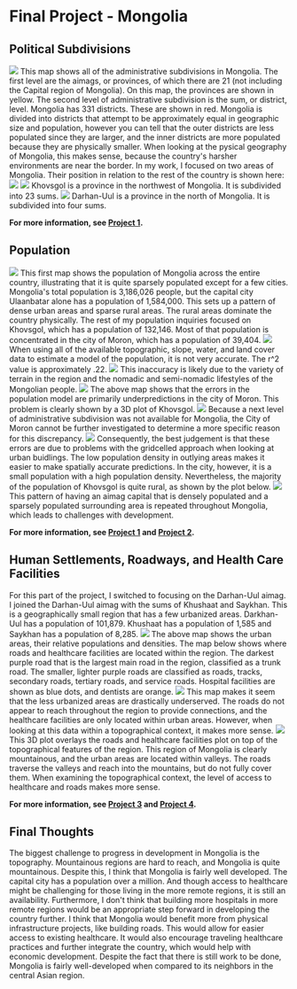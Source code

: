 # Final Project - Mongolia

## Political Subdivisions
![](mongolia.png)
This map shows all of the administrative subdivisions in Mongolia. The first level are the aimags, or provinces, of which there are 21 (not including the Capital region of Mongolia). On this map, the provinces are shown in yellow. The second level of administrative subdivision is the sum, or district, level. Mongolia has 331 districts. These are shown in red. Mongolia is divided into districts that attempt to be approximately equal in geographic size and population, however you can tell that the outer districts are less populated since they are larger, and the inner districts are more populated because they are physically smaller. When looking at the pysical geography of Mongolia, this makes sense, because the country's harsher environments are near the border.
In my work, I focused on two areas of Mongolia. Their position in relation to the rest of the country is shown here:
![](khov_dar_within.png)
![](Kovsgol.png)
Khovsgol is a province in the northwest of Mongolia. It is subdivided into 23 sums.
![](darhan_map.png)
Darhan-Uul is a province in the north of Mongolia. It is subdivided into four sums.

**For more information, see [Project 1](https://caroline-mccain.github.io/workshop/Project1).**

## Population
![](mng_pop.png)
This first map shows the population of Mongolia across the entire country, illustrating that it is quite sparsely populated except for a few cities. Mongolia's total population is 3,186,026 people, but the capital city Ulaanbatar alone has a population of 1,584,000. This sets up a pattern of dense urban areas and sparse rural areas. The rural areas dominate the country physically.
The rest of my population inquiries focused on Khovsgol, which has a population of 132,146. Most of that population is concentrated in the city of Moron, which has a population of 39,404.
![](khovsgolHeatFinal.png)
When using all of the available topographic, slope, water, and land cover data to estimate a model of the population, it is not very accurate. The r^2 value is approximately .22.
![](allvarspart1.png)
This inaccuracy is likely due to the variety of terrain in the region and the nomadic and semi-nomadic lifestyles of the Mongolian people.
![](khovDiffMap.png)
The above map shows that the errors in the population model are primarily underpredictions in the city of Moron. This problem is clearly shown by a 3D plot of Khovsgol.
![](khov3D.png)
Because a next level of administrative subdivision was not available for Mongolia, the City of Moron cannot be further investigated to determine a more specific reason for this discrepancy.
![](moronDiffMap.png)
Consequently, the best judgement is that these errors are due to problems with the gridcelled approach when looking at urban buidlings. The low population density in outlying areas makes it easier to make spatially accurate predictions. In the city, however, it is a small population with a high population density. Nevertheless, the majority of the population of Khovsgol is quite rural, as shown by the plot below.
![](khovpopplot.png)
This pattern of having an aimag capital that is densely populated and a sparsely populated surrounding area is repeated throughout Mongolia, which leads to challenges with development.

**For more information, see [Project 1](https://caroline-mccain.github.io/workshop/Project1) and [Project 2](https://caroline-mccain.github.io/workshop/Project2).**

## Human Settlements, Roadways, and Health Care Facilities
For this part of the project, I switched to focusing on the Darhan-Uul aimag. I joined the Darhan-Uul aimag with the sums of Khushaat and Saykhan. This is a geographically small region that has a few urbanized areas. Darkhan-Uul has a population of 101,879. Khushaat has a population of 1,585 and Saykhan has a population of 8,285.
![](full_adm_filtered.png)
The above map shows the urban areas, their relative populations and densities. The map below shows where roads and healthcare facilities are located within the region. The darkest purple road that is the largest main road in the region, classified as a trunk road. The smaller, lighter purple roads are classified as roads, tracks, secondary roads, tertiary roads, and service roads. Hospital facilities are shown as blue dots, and dentists are orange.
![](full_hcf_roads_legends.png)
This map makes it seem that the less urbanized areas are drastically underserved. The roads do not appear to reach throughout the region to provide connections, and the healthcare facilities are only located within urban areas. However, when looking at this data within a topographical context, it makes more sense.
![](5.13.3D.HCF.Roads.png)
This 3D plot overlays the roads and healthcare facilities plot on top of the topographical features of the region. This region of Mongolia is clearly mountainous, and the urban areas are located within valleys. The roads traverse the valleys and reach into the mountains, but do not fully cover them. When examining the topographical context, the level of access to healthcare and roads makes more sense.

**For more information, see [Project 3](https://caroline-mccain.github.io/workshop/Project3) and
[Project 4](https://caroline-mccain.github.io/workshop/Project4).**

## Final Thoughts
The biggest challenge to progress in development in Mongolia is the topography. Mountainous regions are hard to reach, and Mongolia is quite mountainous. Despite this, I think that Mongolia is fairly well developed. The capital city has a population over a million. And though access to healthcare might be challenging for those living in the more remote regions, it is still an availability. Furthermore, I don't think that building more hospitals in more remote regions would be an appropriate step forward in developing the country further. I think that Mongolia would benefit more from physical infrastructure projects, like building roads. This would allow for easier access to existing healthcare. It would also encourage traveling healthcare practices and further integrate the country, which would help with economic development. Despite the fact that there is still work to be done, Mongolia is fairly well-developed when compared to its neighbors in the central Asian region.
